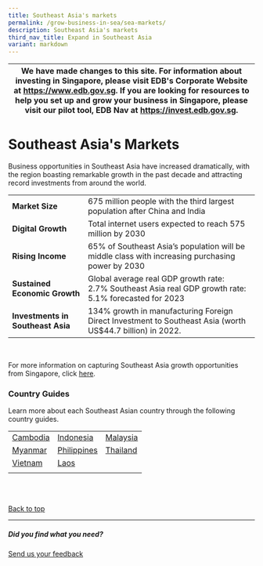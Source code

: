 ```yaml
---
title: Southeast Asia's markets
permalink: /grow-business-in-sea/sea-markets/
description: Southeast Asia's markets
third_nav_title: Expand in Southeast Asia
variant: markdown
---
```


| We have made changes to this site. For information about investing in Singapore, please visit EDB's Corporate Website at https://www.edb.gov.sg. If you are looking for resources to help you set up and grow your business in Singapore, please visit our pilot tool, EDB Nav at https://invest.edb.gov.sg.| 
| -------- | 

# Southeast Asia's Markets


Business opportunities in Southeast Asia have increased dramatically, with the region boasting remarkable growth in the past decade and attracting record investments from around the world.



|  |  | 
| -------- | -------- | 
|<b>Market Size</b>| 675 million people with the third largest population after China and India | 
|<b>Digital Growth</b>|Total internet users expected to reach 575 million by 2030 | 
|<b>Rising Income</b>| 65% of Southeast Asia’s population will be middle class with increasing purchasing power by 2030 | 
|<b>Sustained Economic Growth</b>|  Global average real GDP growth rate: 2.7%&nbsp;Southeast Asia real GDP growth rate: 5.1%&nbsp;forecasted for 2023 | 
|<b>Investments in Southeast Asia</b>| 134% growth in manufacturing Foreign Direct Investment to Southeast Asia (worth US$44.7 billion) in 2022.  | 
<br>

For more information on capturing Southeast Asia growth opportunities from Singapore, click [here](https://www.edb.gov.sg/en/business-insights/insights/capturing-southeast-asias-growth-opportunities-from-singapore.html).
### Country Guides
Learn more about each Southeast Asian country through the following country guides.<br>

|  |  |  |
| -------- | -------- | -------- |
| <a target="_blank" href="https://www.enterprisesg.gov.sg/Grow-Your-Business/go-global/market-guides/southeast-asia/Cambodia/overview">Cambodia</a><br> | <a target="_blank" href="https://www.enterprisesg.gov.sg/Grow-Your-Business/go-global/market-guides/southeast-asia/Indonesia/overview">Indonesia</a><br> | <a target="_blank" href="https://www.enterprisesg.gov.sg/Grow-Your-Business/go-global/market-guides/southeast-asia/malaysia/overview">Malaysia</a><br>  |
|<a target="_blank" href="https://www.enterprisesg.gov.sg/Grow-Your-Business/go-global/market-guides/southeast-asia/myanmar/overview">Myanmar</a> <br> | <a target="_blank" href="https://www.enterprisesg.gov.sg/Grow-Your-Business/go-global/market-guides/southeast-asia/philippines/overview">Philippines</a>[]()<br> |<a target="_blank" href="https://www.enterprisesg.gov.sg/Grow-Your-Business/go-global/market-guides/southeast-asia/thailand/overview">Thailand</a><br> |
|<a target="_blank" href="https://www.enterprisesg.gov.sg/Grow-Your-Business/go-global/market-guides/southeast-asia/vietnam/overview">Vietnam</a><br>  | <a target="_blank" href="https://www.enterprisesg.gov.sg/Grow-Your-Business/go-global/market-guides/southeast-asia/Laos/overview">Laos</a>[]() |  |
|  |  |  |

<br>
<br>

[Back to top](#southeast-asias-markets)
<br>
<hr>

##### Did you find what you need?
[Send us your feedback](https://form.gov.sg/642693623cb98f001239be0d)